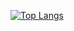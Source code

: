 [![Top Langs](https://github-readme-stats.vercel.app/api/top-langs/?username=chionabolu&layout=compact)](https://github.com/chionabolu/github-readme-stats)
